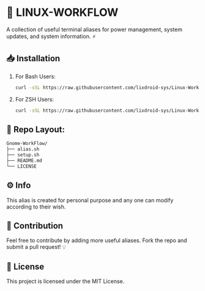 # 🚀 LINUX-WORKFLOW

A collection of useful terminal aliases for power management, system updates, and system information. ⚡

## 📥 Installation

1. For Bash Users:
   ```sh
   curl -sSL https://raw.githubusercontent.com/lixdroid-sys/Linux-WorkFlow/main/alias.sh >> ~/.bashrc && source ~/.bashrc

   ```

2. For ZSH Users:
   ```sh
   curl -sSL https://raw.githubusercontent.com/lixdroid-sys/Linux-WorkFlow/main/alias.sh >> ~/.zshrc && source ~/.zshrc

   ```

## 📁 Repo Layout: 
```sh
Gnome-WorkFlow/
├── alias.sh      
├── setup.sh              
├── README.md               
└── LICENSE                 
```
## ⚙️ Info
This alias is created for personal purpose and any one can modify according to their wish.

## 🤝 Contribution
Feel free to contribute by adding more useful aliases. Fork the repo and submit a pull request! 💡

## 📜 License
This project is licensed under the MIT License.
